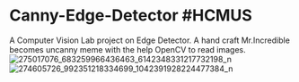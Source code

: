 # Canny-Edge-Detector #HCMUS
A Computer Vision Lab project on Edge Detector. A hand craft Mr.Incredible becomes uncanny meme with the help OpenCV to read images. 
![275017076_683259966436463_6142348331217732198_n](https://user-images.githubusercontent.com/63902542/162118114-423f648d-00f1-4d01-ba16-9d5b133d50b0.gif)
![274605726_992351218334699_1042391928224477384_n](https://user-images.githubusercontent.com/63902542/162118471-92160bee-e66f-4df6-8b75-761f956c728c.png)
